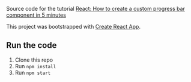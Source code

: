 Source code for the tutorial [React: How to create a custom progress bar component in 5 minutes](https://ramonak.io/posts/react-progress-bar) 

This project was bootstrapped with [Create React App](https://github.com/facebook/create-react-app).

## Run the code

1. Clone this repo
2. Run ```npm install```
3. Run ```npm start```
